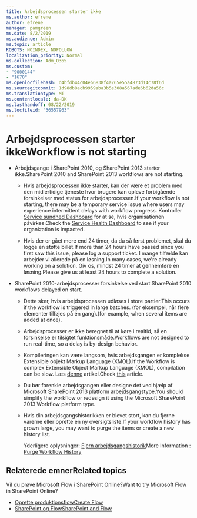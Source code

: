 ```yaml
---
title: Arbejdsprocessen starter ikke
ms.author: efrene
author: efrene
manager: pamgreen
ms.date: 8/2/2019
ms.audience: Admin
ms.topic: article
ROBOTS: NOINDEX, NOFOLLOW
localization_priority: Normal
ms.collection: Adm_O365
ms.custom:
- "9000144"
- "1670"
ms.openlocfilehash: d4bfdb44c04eb6838f4a265e55a4873d14c78f6d
ms.sourcegitcommit: 1d98db8acb9959aba3b5e308a567ade6b62da56c
ms.translationtype: MT
ms.contentlocale: da-DK
ms.lasthandoff: 08/22/2019
ms.locfileid: "36557963"
---
```

# <a name="workflow-is-not-starting"></a><span data-ttu-id="8e6d8-102">Arbejdsprocessen starter ikke</span><span class="sxs-lookup"><span data-stu-id="8e6d8-102">Workflow is not starting</span></span>

- <span data-ttu-id="8e6d8-103">Arbejdsgange i SharePoint 2010, og SharePoint 2013 starter ikke.</span><span class="sxs-lookup"><span data-stu-id="8e6d8-103">SharePoint 2010 and SharePoint 2013 workflows are not starting.</span></span>

    - <span data-ttu-id="8e6d8-104">Hvis arbejdsprocessen ikke starter, kan der være et problem med den midlertidige tjeneste hvor brugere kan opleve forbigående forsinkelser med status for arbejdsprocessen.</span><span class="sxs-lookup"><span data-stu-id="8e6d8-104">If your workflow is not starting, there may be a temporary service issue where users may experience intermittent delays with workflow progress.</span></span> <span data-ttu-id="8e6d8-105">Kontroller [Service sundhed Dashboard](https:/admin.microsoft.com/AdminPortal/Home#/servicehealth) for at se, hvis organisationen påvirkes.</span><span class="sxs-lookup"><span data-stu-id="8e6d8-105">Check the [Service Health Dashboard](https:/admin.microsoft.com/AdminPortal/Home#/servicehealth) to see if your organization is impacted.</span></span>

    - <span data-ttu-id="8e6d8-106">Hvis der er gået mere end 24 timer, da du så først problemet, skal du logge en støtte billet.</span><span class="sxs-lookup"><span data-stu-id="8e6d8-106">If more than 24 hours have passed since you first saw this issue, please log a support ticket.</span></span> <span data-ttu-id="8e6d8-107">I mange tilfælde kan arbejder vi allerede på en løsning.</span><span class="sxs-lookup"><span data-stu-id="8e6d8-107">In many cases, we're already working on a solution.</span></span> <span data-ttu-id="8e6d8-108">Giv os, mindst 24 timer at gennemføre en løsning.</span><span class="sxs-lookup"><span data-stu-id="8e6d8-108">Please give us at least 24 hours to complete a solution.</span></span>

- <span data-ttu-id="8e6d8-109">SharePoint 2010-arbejdsprocesser forsinkelse ved start.</span><span class="sxs-lookup"><span data-stu-id="8e6d8-109">SharePoint 2010 workflows delayed on start.</span></span>

    - <span data-ttu-id="8e6d8-110">Dette sker, hvis arbejdsprocessen udløses i store partier.</span><span class="sxs-lookup"><span data-stu-id="8e6d8-110">This occurs if the workflow is triggered in large batches.</span></span> <span data-ttu-id="8e6d8-111">(for eksempel, når flere elementer tilføjes på én gang).</span><span class="sxs-lookup"><span data-stu-id="8e6d8-111">(for example, when several items are added at once).</span></span>

    - <span data-ttu-id="8e6d8-112">Arbejdsprocesser er ikke beregnet til at køre i realtid, så en forsinkelse er tilsigtet funktionsmåde.</span><span class="sxs-lookup"><span data-stu-id="8e6d8-112">Workflows are not designed to run real-time, so a delay is by-design behavior.</span></span>

   -  <span data-ttu-id="8e6d8-113">Kompileringen kan være langsom, hvis arbejdsgangen er komplekse Extensible objekt Markup Language (XMOL).</span><span class="sxs-lookup"><span data-stu-id="8e6d8-113">If the Workflow is complex Extensible Object Markup Language (XMOL), compilation can be slow.</span></span> <span data-ttu-id="8e6d8-114">Læs [denne](https://support.microsoft.com/en-us/kb/3043697) artikel.</span><span class="sxs-lookup"><span data-stu-id="8e6d8-114">Check [this](https://support.microsoft.com/en-us/kb/3043697) article.</span></span>

    - <span data-ttu-id="8e6d8-115">Du bør forenkle arbejdsgangen eller designe det ved hjælp af Microsoft SharePoint 2013 platform arbejdsgangstype.</span><span class="sxs-lookup"><span data-stu-id="8e6d8-115">You should simplify the workflow or redesign it using the Microsoft SharePoint 2013 Workflow platform type.</span></span>

    - <span data-ttu-id="8e6d8-116">Hvis din arbejdsgangshistorikken er blevet stort, kan du fjerne varerne eller oprette en ny oversigtsliste.</span><span class="sxs-lookup"><span data-stu-id="8e6d8-116">If your workflow history has grown large, you may want to purge the items or create a new history list.</span></span>

        <span data-ttu-id="8e6d8-117">Yderligere oplysninger: [Fjern arbejdsgangshistorik](https://blogs.technet.microsoft.com/marj/2015/08/07/sharepoint-2010-workflows-best-practice-purge-workflow-history-list-items/)</span><span class="sxs-lookup"><span data-stu-id="8e6d8-117">More Information : [Purge Workflow History](https://blogs.technet.microsoft.com/marj/2015/08/07/sharepoint-2010-workflows-best-practice-purge-workflow-history-list-items/)</span></span>


## <a name="related-topics"></a><span data-ttu-id="8e6d8-118">Relaterede emner</span><span class="sxs-lookup"><span data-stu-id="8e6d8-118">Related topics</span></span>
<span data-ttu-id="8e6d8-119">Vil du prøve Microsoft Flow i SharePoint Online?</span><span class="sxs-lookup"><span data-stu-id="8e6d8-119">Want to try Microsoft Flow in SharePoint Online?</span></span>
- [<span data-ttu-id="8e6d8-120">Oprette produktionsflow</span><span class="sxs-lookup"><span data-stu-id="8e6d8-120">Create Flow</span></span>](https://support.office.com/article/Create-a-flow-for-a-list-or-library-in-SharePoint-Online-or-OneDrive-for-Business-a9c3e03b-0654-46af-a254-20252e580d01) 
- [<span data-ttu-id="8e6d8-121">SharePoint og Flow</span><span class="sxs-lookup"><span data-stu-id="8e6d8-121">SharePoint and Flow</span></span>](https://flow.microsoft.com/blog/sharepoint-and-flow/) 


